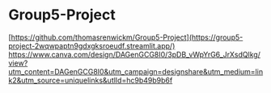 # Group5-Project
[https://github.com/thomasrenwickm/Group5-Project](https://group5-project-2wqwpaptn9gdxgksroeudf.streamlit.app/)
https://www.canva.com/design/DAGenGCG8I0/3pDB_vWpYrG6_JrXsdQlkg/view?utm_content=DAGenGCG8I0&utm_campaign=designshare&utm_medium=link2&utm_source=uniquelinks&utlId=hc9b49b9b6f
